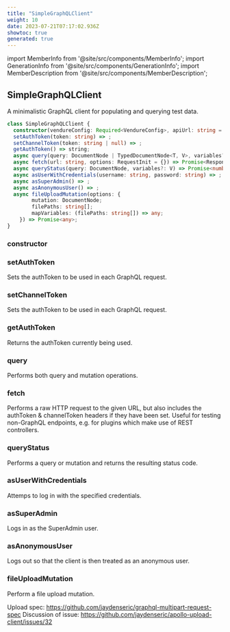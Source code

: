 ```yaml
---
title: "SimpleGraphQLClient"
weight: 10
date: 2023-07-21T07:17:02.936Z
showtoc: true
generated: true
---
```

<!-- This file was generated from the Vendure source. Do not modify. Instead, re-run the "docs:build" script -->
import MemberInfo from '@site/src/components/MemberInfo';
import GenerationInfo from '@site/src/components/GenerationInfo';
import MemberDescription from '@site/src/components/MemberDescription';


## SimpleGraphQLClient

<GenerationInfo sourceFile="packages/testing/src/simple-graphql-client.ts" sourceLine="40" packageName="@vendure/testing" />

A minimalistic GraphQL client for populating and querying test data.

```ts title="Signature"
class SimpleGraphQLClient {
  constructor(vendureConfig: Required<VendureConfig>, apiUrl: string = '')
  setAuthToken(token: string) => ;
  setChannelToken(token: string | null) => ;
  getAuthToken() => string;
  async query(query: DocumentNode | TypedDocumentNode<T, V>, variables?: V, queryParams?: QueryParams) => Promise<T>;
  async fetch(url: string, options: RequestInit = {}) => Promise<Response>;
  async queryStatus(query: DocumentNode, variables?: V) => Promise<number>;
  async asUserWithCredentials(username: string, password: string) => ;
  async asSuperAdmin() => ;
  async asAnonymousUser() => ;
  async fileUploadMutation(options: {
        mutation: DocumentNode;
        filePaths: string[];
        mapVariables: (filePaths: string[]) => any;
    }) => Promise<any>;
}
```

<div className="members-wrapper">

### constructor

<MemberInfo kind="method" type="(vendureConfig: Required&#60;<a href='/docs/reference/typescript-api/configuration/vendure-config#vendureconfig'>VendureConfig</a>&#62;, apiUrl: string = '') => SimpleGraphQLClient"   />


### setAuthToken

<MemberInfo kind="method" type="(token: string) => "   />

Sets the authToken to be used in each GraphQL request.
### setChannelToken

<MemberInfo kind="method" type="(token: string | null) => "   />

Sets the authToken to be used in each GraphQL request.
### getAuthToken

<MemberInfo kind="method" type="() => string"   />

Returns the authToken currently being used.
### query

<MemberInfo kind="method" type="(query: DocumentNode | TypedDocumentNode&#60;T, V&#62;, variables?: V, queryParams?: QueryParams) => Promise&#60;T&#62;"   />

Performs both query and mutation operations.
### fetch

<MemberInfo kind="method" type="(url: string, options: RequestInit = {}) => Promise&#60;Response&#62;"   />

Performs a raw HTTP request to the given URL, but also includes the authToken & channelToken
headers if they have been set. Useful for testing non-GraphQL endpoints, e.g. for plugins
which make use of REST controllers.
### queryStatus

<MemberInfo kind="method" type="(query: DocumentNode, variables?: V) => Promise&#60;number&#62;"   />

Performs a query or mutation and returns the resulting status code.
### asUserWithCredentials

<MemberInfo kind="method" type="(username: string, password: string) => "   />

Attemps to log in with the specified credentials.
### asSuperAdmin

<MemberInfo kind="method" type="() => "   />

Logs in as the SuperAdmin user.
### asAnonymousUser

<MemberInfo kind="method" type="() => "   />

Logs out so that the client is then treated as an anonymous user.
### fileUploadMutation

<MemberInfo kind="method" type="(options: {         mutation: DocumentNode;         filePaths: string[];         mapVariables: (filePaths: string[]) =&#62; any;     }) => Promise&#60;any&#62;"   />

Perform a file upload mutation.

Upload spec: https://github.com/jaydenseric/graphql-multipart-request-spec
Discussion of issue: https://github.com/jaydenseric/apollo-upload-client/issues/32


</div>
